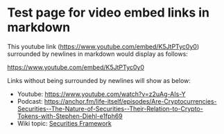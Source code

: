 # Test page for video embed links in markdown

This youtube link (https://www.youtube.com/embed/K5JtPTyc0y0) surrounded by newlines in markdown would display as follows:

https://www.youtube.com/embed/K5JtPTyc0y0

Links without being surrounded by newlines will show as below:

* Youtube:  https://www.youtube.com/watch?v=z2uAg-AIs-Y
* Podcast: https://anchor.fm/life-itself/episodes/Are-Cryptocurrencies-Securities--The-Nature-of-Securities--Their-Relation-to-Crypto-Tokens-with-Stephen-Diehl-e1fph69
* Wiki topic:  [Securities Framework](../concepts/security.md)